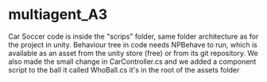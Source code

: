# multiagent_A3

Car Soccer code is inside the "scrips" folder, same folder architecture as for the project in unity. Behaviour tree in code needs NPBehave to run, which is available as an asset from the unity store (free) or from its git repository. We also made the small change in CarController.cs and we added a component script to the ball it called WhoBall.cs it's in the root of the assets folder
